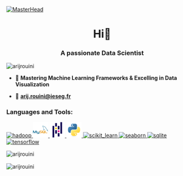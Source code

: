[![MasterHead](https://media.gifdb.com/umiko-ahagon-desktop-programming-eg5f8g2281ekfhde.gif)](https://arijrouini.io)

<h1 align="center">Hi👋 </h1>
<h3 align="center">A passionate Data Scientist</h3>

<p align="left"> <img src="https://komarev.com/ghpvc/?username=arijrouini&label=Profile%20views&color=0e75b6&style=flat" alt="arijrouini" /> </p>

- 🌱 **Mastering Machine Learning Frameworks & Excelling in Data Visualization**

- 📧 **arij.rouini@ieseg.fr**


<h3 align="left">Languages and Tools:</h3>
<p align="left"> <a href="https://hadoop.apache.org/" target="_blank" rel="noreferrer"> <img src="https://www.vectorlogo.zone/logos/apache_hadoop/apache_hadoop-icon.svg" alt="hadoop" width="40" height="40"/> </a> <a href="https://www.mysql.com/" target="_blank" rel="noreferrer"> <img src="https://raw.githubusercontent.com/devicons/devicon/master/icons/mysql/mysql-original-wordmark.svg" alt="mysql" width="40" height="40"/> </a> <a href="https://pandas.pydata.org/" target="_blank" rel="noreferrer"> <img src="https://raw.githubusercontent.com/devicons/devicon/2ae2a900d2f041da66e950e4d48052658d850630/icons/pandas/pandas-original.svg" alt="pandas" width="40" height="40"/> </a> <a href="https://www.python.org" target="_blank" rel="noreferrer"> <img src="https://raw.githubusercontent.com/devicons/devicon/master/icons/python/python-original.svg" alt="python" width="40" height="40"/> </a> <a href="https://scikit-learn.org/" target="_blank" rel="noreferrer"> <img src="https://upload.wikimedia.org/wikipedia/commons/0/05/Scikit_learn_logo_small.svg" alt="scikit_learn" width="40" height="40"/> </a> <a href="https://seaborn.pydata.org/" target="_blank" rel="noreferrer"> <img src="https://seaborn.pydata.org/_images/logo-mark-lightbg.svg" alt="seaborn" width="40" height="40"/> </a> <a href="https://www.sqlite.org/" target="_blank" rel="noreferrer"> <img src="https://www.vectorlogo.zone/logos/sqlite/sqlite-icon.svg" alt="sqlite" width="40" height="40"/> </a> <a href="https://www.tensorflow.org" target="_blank" rel="noreferrer"> <img src="https://www.vectorlogo.zone/logos/tensorflow/tensorflow-icon.svg" alt="tensorflow" width="40" height="40"/> </a> </p>

<p><img align="center" src="https://github-readme-stats.vercel.app/api/top-langs?username=arijrouini&show_icons=true&locale=en&layout=compact" alt="arijrouini" /></p>

<p><img align="center" src="https://github-readme-streak-stats.herokuapp.com/?user=arijrouini&" alt="arijrouini" /></p>
